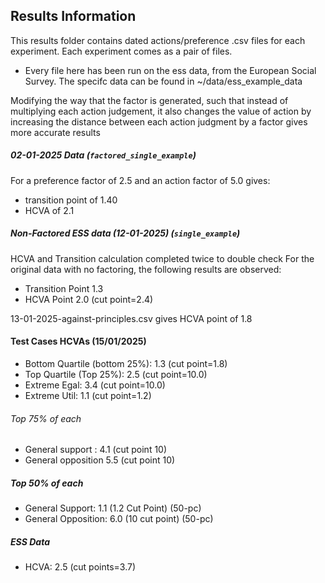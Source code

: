 ## Results Information
This results folder contains dated actions/preference .csv files for each experiment. Each experiment comes as a pair of files.
- Every file here has been run on the ess data, from the European Social Survey. The specifc data can be found in ~/data/ess_example_data

Modifying the way that the factor is generated, such that instead of multiplying each action judgement, it also changes the value of action by increasing the distance between each action judgment by a factor gives more accurate results

##### 02-01-2025 Data (`factored_single_example`)
For a preference factor of 2.5 and an action factor of 5.0 gives:
- transition point of 1.40
- HCVA of 2.1 

##### Non-Factored ESS data (12-01-2025) (`single_example`)
HCVA and Transition calculation completed twice to double check 
For the original data with no factoring, the following results are observed:
- Transition Point 1.3
- HCVA Point 2.0 (cut point=2.4)

13-01-2025-against-principles.csv gives HCVA point of 1.8

#### Test Cases HCVAs (15/01/2025)
- Bottom Quartile (bottom 25%): 1.3 (cut point=1.8)
- Top Quartile (Top 25%): 2.5 (cut point=10.0)
- Extreme Egal: 3.4 (cut point=10.0)
- Extreme Util: 1.1 (cut point=1.2)

###### Top 75% of each
- General support : 4.1 (cut point 10)
- General opposition 5.5 (cut point 10)

##### Top 50% of each
- General Support: 1.1 (1.2 Cut Point) (50-pc)
- General Opposition: 6.0 (10 cut point) (50-pc)

##### ESS Data
- HCVA: 2.5 (cut points=3.7)
